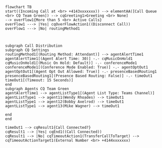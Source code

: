 ﻿```mermaid
flowchart TB
start((Incoming Call at <br> +4143xxxxxxx)) --> elementAA([Call Queue <br> CQ Team Green]) --> cqGreeting1>Greeting <br> None]
--> overFlow1{More than 5 <br> Active Calls}
overFlow1 ---> |Yes| cqOverFlowAction1((Disconnect Call))
overFlow1 ---> |No| routingMethod1



subgraph Call Distribution
subgraph CQ Settings
routingMethod1[(Routing Method: Attendant)] --> agentAlertTime1
agentAlertTime1[(Agent Alert Time: 30)] -.- cqMusicOnHold1
cqMusicOnHold1[(Music On Hold: Default)] -.- conferenceMode1
conferenceMode1[(Conference Mode Enabled: True)] -.- agentOptOut1
agentOptOut1[(Agent Opt Out Allowed: True)] -.- presenceBasedRouting1
presenceBasedRouting1[(Presence Based Routing: False)] -.- timeOut1
timeOut1[(Timeout: 15 Seconds)]
end
subgraph Agents CQ Team Green
agentAlertTime1 --> agentListType1[(Agent List Type: Teams Channel)]
agentListType1 --> agent11(Wendy Rhoades) --> timeOut1
agentListType1 --> agent12(Bobby Axelrod) --> timeOut1
agentListType1 --> agent13(Mike Wagner) --> timeOut1

end
end

timeOut1 --> cqResult1{Call Connected?}
cqResult1 --> |Yes| cqEnd1((Call Connected))
cqResult1 --> |No| cqTimeoutAction1(TransferCallToTarget) --> cqTimeoutActionTarget1(External Number <br> +4144xxxxxxx)



```
